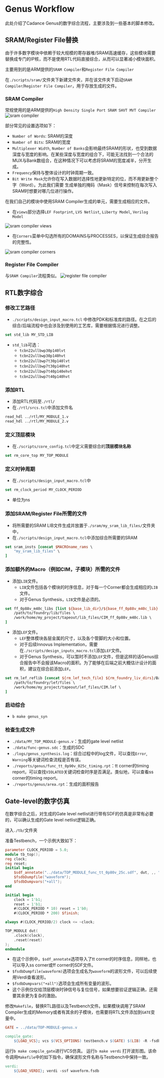 # Genus Workflow

此处介绍了Cadance Genus的数字综合流程，主要涉及到一些基本的脚本修改。

## SRAM/Register File替换

由于许多数字模块中依赖于较大规模的寄存器堆/SRAM高速缓存，这些模块需要替换成专门的IP核，而不是使用RTL代码直接综合，从而可以显著减小模块面积。

主要用到的是ARM提供的`SRAM Compiler`和`Register File Compiler`

在`./scripts/sram/`文件夹下新建文件夹，并在该文件夹下启动`SRAM Compiler`/`Register File Compiler`，用于存放生成的文件。

### SRAM Compiler

常规使用的是ARM提供的`High Density Single Port SRAM SHVT MVT Compiler`
![sram compiler](figs/sram_compiler.png)

部分常见的设置选项如下：

* `Number of Words`: SRAM的深度
* `Number of Bits`: SRAM的宽度
* `Multiplexer Width`, `Number of Banks`会影响最终SRAM的形状，也受到数据深度与宽度的影响。在某些深度与宽度的组合下，可能无法找到一个合法的MUX与Bank数组合，在这种情况下可以考虑将SRAM的宽度减半，分开生成。
* `Frequency`保持与整体设计的时钟周期一致。
* `Bit Write Mask`允许你在写入数据时选择性地更新特定的位，而不用更新整个字（Word）。为此我们需要 生成单独的掩码（Mask）信号来控制在每次写入SRAM时想要对哪几位进行操作。

在我们自己的模块中使用SRAM Compiler生成的单元，需要生成相应的文件。

* 在`views`部分选择`LEF Footprint`, `LVS Netlist`, `Liberty Model`, `Verilog Model`

![sram compiler views](figs/views.png)

* 在`Corners`菜单中勾选所有的DOMAINS与PROCESSES，以保证生成综合报告的完整性。

![sram compiler corners](figs/corners.png)

### Register File Compiler

与`SRAM Compiler`流程类似。
![register file compiler](figs/register_file_compiler.png)

## RTL数字综合

### 修改工艺路径

* `./scripts/design_input_macro.tcl` 中修改PDK和标准库的路径。在之后的综合/后端流程中也会涉及到使用的工艺库，需要根据情况进行调整。

```tcl
set std_lib MY_STD_LIB
```

* `std_lib`可选：
	* `tcbn22ullbwp30p140lvt`
	* `tcbn22ullbwp30p140hvt`
	* `tcbn22ullbwp7t30p140lvt`
	* `tcbn22ullbwp7t30p140hvt`
	* `tcbn22ullbwp7t40p140ehvt`
	* `tcbn22ullbwp7t40p140hvt`

### 添加RTL

* 添加RTL代码至`./rtl/`
* 在`./rtl/srcs.tcl`中添加文件名

```tcl
read_hdl ../rtl/MY_MODULE_1.v
read_hdl ../rtl/MY_MODULE_2.v
```

### 定义顶层模块

* 在`./scripts/core_config.tcl`中定义需要综合的**顶层模块名称**

```tcl
set rm_core_top MY_TOP_MODULE
```

### 定义时钟周期

* 在`./scripts/design_input_macro.tcl`中

```tcl
set rm_clock_period MY_CLOCK_PERIOD
```

* 单位为ns

### 添加**SRAM/Register File**所需的文件

* 将所需要的SRAM LIB文件生成并放置于`./sram/my_sram_lib_files/`文件夹中，
* 在`./scripts/design_input_macro.tcl`中添加综合所需要的SRAM

```tcl
set sram_insts [concat $MACROname_rams \
	"my_sram_lib_files" \
]
```

### 添加**额外的Macro**（例如CIM，子模块）所需的文件

* 添加`LIB`文件。
	* `LIB`文件包括各个模块的时序信息，对于每一个Corner都会生成相应的`LIB`文件。 
	* 对于Genus Synthesis，`LIB`文件是必须的。

```tcl
set ff_0p88v_m40c_libs [list ${base_lib_dir}/${base_ff_0p88v_m40c_lib}.lib ${io_lib}ffg08ppv2p75vm40c.lib \
	/path/to/foundry/lib/files \
	/work/home/my_project/tapeout/lib_files/CIM_ff_0p88v_m40c.lib \
]
```

* 添加`LEF`文件。
	* `LEF`整体模块各层金属的尺寸，以及各个管脚的大小和位置。
	* 对于后续Innovus Implementation，需要在`./scripts/design_inputs_macro.tcl`添加`LEF`文件。
	* 对于Genus Synthesis，可以暂时不添加`LEF`文件，但是这样的话Genus综合报告中不会报该Macro的面积。为了能够在后端之前大概估计设计的面积，建议在综合前添加`LEF`。

```tcl
set rm_lef_reflib [concat ${rm_lef_tech_file} ${rm_foundry_liv_dirs}/Back_End/lef/${std_lib}_110a/lef/${std_lib}.lef \
	/path/to/foundry/lef/files \
	/work/home/my_project/tapeout/lef_files/CIM.lef \
]
```

### 启动综合

* `b make genus_syn`

### 检查生成文件

* `./data/MY_TOP_MODULE-genus.v`：生成的gate level netlist
* `./data/func-genus.sdc`：生成的SDC
* `./logs/genus_synthesis.log`：综合过程中的log文件，可以查找`Error`, `Warning`等关键词检查流程是否有误。
* `./reports/genus/func_tt_0p90v_025c_timing.rpt`：tt corner的timing report，可以查找`VIOLATED`关键词检查时序是否满足。类似地，可以查看ss corner的timing report。
* `./reports/genus/area.rpt`：生成的面积报告

## Gate-level的数字仿真

在数字综合之后，对生成的Gate level netlist进行带有SDF的仿真是非常有必要的，可以确认生成的Gate level netlist逻辑正确。

进入`./tb/`文件夹

准备Testbench，一个示例大致如下：
```verilog
parameter CLOCK_PERIOD = 5.0;
module tb_top();
reg clock;
reg reset;
initial begin
	$sdf_annotate("../data/TOP_MODULE_func_tt_0p80v_25c.sdf", dut, ,, "MAXIMUM", "1.6:1.4:1.2", "FROM_MTM");
	$fsdbDumpfile("waveform");
	$fsdbDumpvars("+all");
end

initial begin
	clock = 1'b1;
	reset = 1'b1;
	#(CLOCK_PERIOD * 10) reset = 1'b0;
	#(CLOCK_PERIOD * 200) $finish;

always #(CLOCK_PERIOD/2) clock <= ~clock;

TOP_MODULE dut(
	.clock(clock),
	.reset(reset)
);
endmodule
```

* 在这个示例中，`$sdf_annotate`选项导入了tt corner的时序信息，同样地，也可以导入ss corner或ff corner的SDF文件。
* `$fsdbDumpfile(waveform)`选项会生成名为`waveform`的波形文件，可以后续使用Verdi查看波形。
* `$fsdbDumpvars("+all")`选项会生成所有变量的波形。
* 这个示例仅仅给顶层模块时钟信号与复位信号，如果想要验证逻辑正确，还需要其余更为复杂的激励。

修改`Makefile`，替换RTL路径以及Testbench文件。如果模块调用了SRAM Compiler生成的Memory或者有其余的子模块，也需要将RTL文件添加到`GATE`变量中。
```Makefile
GATE = ../data/TOP-MODULE-genus.v 

compile_gate:
	${LOAD_VCS}; vcs $(VCS_OPTIONS) testbench.v $(GATE) $(LIB) -R -fsdb
```

运行`b make compile_gate`进行VCS仿真。
运行`b make verdi` 打开波形图。该命令调用`Makefile`中的如下指令，确保波形文件名称与Testbench中保持一致。
```Makefile
verdi:
	${LOAD_VERDI}; verdi -ssf waveform.fsdb
```
